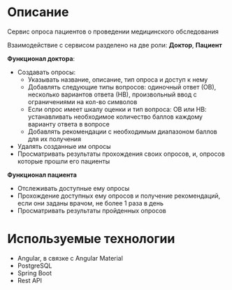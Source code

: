 
# **Описание**

Сервис опроса пациентов о проведении медицинского обследования

Взаимодействие с сервисом разделено на две роли: **Доктор**, **Пациент**

**Функционал доктора**:
* Создавать опросы:
    * Указывать название, описание, тип опроса и доступ к нему
    * Добавлять следующие типы вопросов: одиночный ответ (ОВ), несколько вариантов ответа (НВ),   произвольный ввод с ограничениями на кол-во символов
    * Если опрос имеет шкалу оценки и тип вопроса: ОВ или НВ: устанавливать необходимое количество баллов каждому варианту ответа в вопросе
    * Добавлять рекомендации с необходимым диапазоном баллов для их получения
* Удалять созданные им опросы
* Просматривать результаты прохождения своих опросов, и, опросов которые прошли его пациенты

**Функционал пациента**
* Отслеживать доступные ему опросы
* Прохождение доступных ему опросов и получение рекомендаций, если они заданы врачом, не более 1 раза в день
* Просматривать результаты пройденных опросов


# **Используемые технологии**
* Angular, в связке с Angular Material
* PostgreSQL
* Spring Boot
* Rest API


